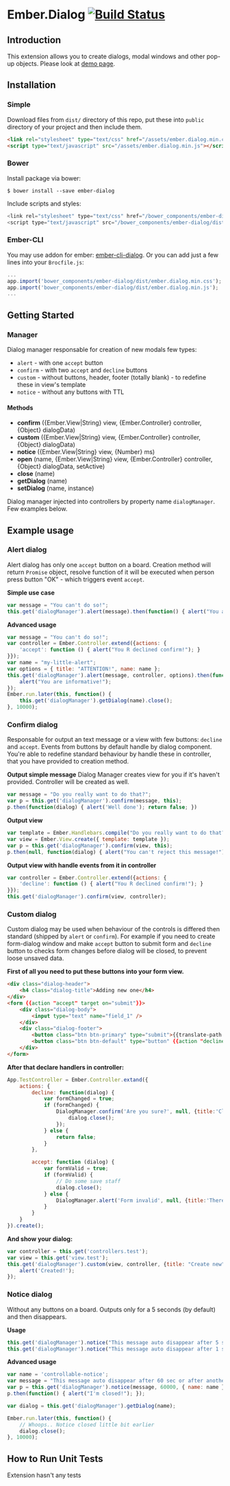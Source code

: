 # Ember.Dialog [![Build Status](https://secure.travis-ci.org/wheely/ember-dialog.svg)](http://travis-ci.org/wheely/ember-dialog)

## Introduction

This extension allows you to create dialogs, modal windows and other pop-up objects. Please look at [demo page](http://wheely.github.io/ember-dialog/).

## Installation

### Simple

Download files from `dist/` directory of this repo, put these into `public` directory of your project and then include them.
```html
<link rel="stylesheet" type="text/css" href="/assets/ember.dialog.min.css">
<script type="text/javascript" src="/assets/ember.dialog.min.js"></script>
```

### Bower

Install package via bower:
```shell
$ bower install --save ember-dialog
```

Include scripts and styles:
```javascript
<link rel="stylesheet" type="text/css" href="/bower_components/ember-dialog/dist/ember.dialog.min.css">
<script type="text/javascript" src="/bower_components/ember-dialog/dist/ember.dialog.min.js"></script>
```

### Ember-CLI

You may use addon for ember: [ember-cli-dialog](https://github.com/ajile/ember-cli-dialog). Or you can add just a few lines into your `Brocfile.js`:
```javascript
...
app.import('bower_components/ember-dialog/dist/ember.dialog.min.css');
app.import('bower_components/ember-dialog/dist/ember.dialog.min.js');
...
```


## Getting Started

### Manager

Dialog manager responsable for creation of new modals few types:
* `alert` - with one `accept` button
* `confirm` - with two `accept` and `decline` buttons
* `custom` - without buttons, header, footer (totally blank) - to redefine these in view's template
* `notice` - without any buttons with TTL

#### Methods
* **confirm** ({Ember.View|String} view, {Ember.Controller} controller, {Object} dialogData)
* **custom** ({Ember.View|String} view, {Ember.Controller} controller, {Object} dialogData)
* **notice** ({Ember.View|String} view, {Number} ms)
* **open** (name, {Ember.View|String} view, {Ember.Controller} controller, {Object} dialogData, setActive)
* **close** (name)
* **getDialog** (name)
* **setDialog** (name, instance)


Dialog manager injected into controllers by property name `dialogManager`. Few examples below.

## Example usage

### Alert dialog
Alert dialog has only one `accept` button on a board. Creation method will return `Promise` object, resolve function of it will be executed when person press button "OK" - which triggers event `accept`.

**Simple use case**
```javascript
var message = "You can't do so!";
this.get('dialogManager').alert(message).then(function() { alert("You are informative!"); });
```

**Advanced usage**
```javascript
var message = "You can't do so!";
var controller = Ember.Controller.extend({actions: {
    'accept': function () { alert("You R declined confirm!"); }
}});
var name = "my-little-alert";
var options = { title: "ATTENTION!", name: name };
this.get('dialogManager').alert(message, controller, options).then(function() {
    alert("You are informative!");
});
Ember.run.later(this, function() {
    this.get('dialogManager').getDialog(name).close();
}, 10000);
```

### Confirm dialog
Responsable for output an text message or a view with few buttons: `decline` and `accept`. Events from buttons by default handle by dialog component. You're able to redefine standard behaviour by handle these in controller, that you have provided to creation method.

**Output simple message**
Dialog Manager creates view for you if it's haven't provided. Controller will be created as well.
```javascript
var message = "Do you really want to do that?";
var p = this.get('dialogManager').confirm(message, this);
p.then(function(dialog) { alert('Well done'); return false; })
```
**Output view**
```javascript
var template = Ember.Handlebars.compile("Do you really want to do that?");
var view = Ember.View.create({ template: template });
var p = this.get('dialogManager').confirm(view, this);
p.then(null, function(dialog) { alert("You can't reject this message!"); return true; })
```
**Output view with handle events from it in controller**
```javascript
var controller = Ember.Controller.extend({actions: {
    'decline': function () { alert("You R declined confirm!"); }
}});
this.get('dialogManager').confirm(view, controller);
```

### Custom dialog

Custom dialog may be used when behaviour of the controls is differed then standard (shipped by `alert` or `confirm`). For example if you need to create form-dialog window and make `accept` button to submit form and `decline` button to checks form changes before dialog will be closed, to prevent loose unsaved data.

**First of all you need to put these buttons into your form view.**

```html
<div class="dialog-header">
    <h4 class="dialog-title">Adding new one</h4>
</div>
<form {{action "accept" target on="submit"}}>
    <div class="dialog-body">
        <input type="text" name="field_1" />
    </div>
    <div class="dialog-footer">
        <button class="btn btn-primary" type="submit">{{translate-path target.acceptLabel}}</button>
        <button class="btn btn-default" type="button" {{action "decline" target}}>{{translate-path target.declineLabel}}</button>
    </div>
</form>
```

**After that declare handlers in controller:**

```javascript
App.TestController = Ember.Controller.extand({
    actions: {
        decline: function(dialog) {
            var formChanged = true;
            if (formChanged) {
                DialogManager.confirm('Are you sure?', null, {title:'Close confirm', substrate: true}).then(function() {
                    dialog.close();
                });
            } else {
                return false;
            }
        },

        accept: function (dialog) {
            var formValid = true;
            if (formValid) {
                // Do some save staff
                dialog.close();
            } else {
                DialogManager.alert('Form invalid', null, {title:'There is some errors!', substrate: true});
            }
        }
    }
}).create();
```

**And show your dialog:**
```javascript
var controller = this.get('controllers.test');
var view = this.get('view.test');
this.get('dialogManager').custom(view, controller, {title: "Create new"}).then(function() {
    alert('Created!');
});
```

### Notice dialog
Without any buttons on a board. Outputs only for a 5 seconds (by default) and then disappears.

**Usage**
```javascript
this.get('dialogManager').notice("This message auto disappear after 5 sec.");
this.get('dialogManager').notice("This message auto disappear after 1 sec.", 1000);
```

**Advanced usage**
```javascript
var name = 'controllable-notice';
var message = "This message auto disappear after 60 sec or after another action.";
var p = this.get('dialogManager').notice(message, 60000, { name: name });
p.then(function() { alert("I'm closed!"); });

var dialog = this.get('dialogManager').getDialog(name);

Ember.run.later(this, function() {
    // Whoops.. Notice closed little bit earlier
    dialog.close();
}, 10000);
```


## How to Run Unit Tests

Extension hasn't any tests
